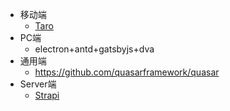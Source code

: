 * 移动端
  * [Taro](https://github.com/NervJS/taro)
* PC端
  * electron+antd+gatsbyjs+dva
* 通用端
  * https://github.com/quasarframework/quasar
* Server端
  * [Strapi](https://github.com/strapi/strapi)
